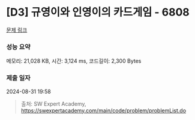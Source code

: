 # [D3] 규영이와 인영이의 카드게임 - 6808 

[문제 링크](https://swexpertacademy.com/main/code/problem/problemDetail.do?contestProbId=AWgv9va6HnkDFAW0) 

### 성능 요약

메모리: 21,028 KB, 시간: 3,124 ms, 코드길이: 2,300 Bytes

### 제출 일자

2024-08-31 19:58



> 출처: SW Expert Academy, https://swexpertacademy.com/main/code/problem/problemList.do